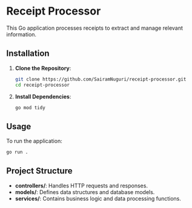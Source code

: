 # Receipt Processor

This Go application processes receipts to extract and manage relevant information.


## Installation

1. **Clone the Repository**:
   ```bash
   git clone https://github.com/SairamNuguri/receipt-processor.git
   cd receipt-processor
   ```

2. **Install Dependencies**:
   ```bash
   go mod tidy
   ```

## Usage

To run the application:

```bash
go run .
```

## Project Structure

- **controllers/**: Handles HTTP requests and responses.
- **models/**: Defines data structures and database models.
- **services/**: Contains business logic and data processing functions.

